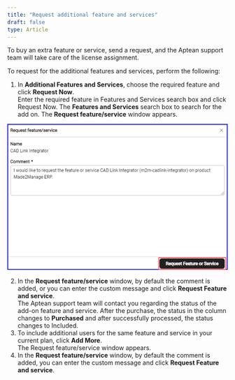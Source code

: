 ```yaml
---
title: "Request additional feature and services"
draft: false
type: Article
---
```


To buy an extra feature or service, send a request, and the Aptean support team will take care of the license assignment.

To request for the additional features and services, perform the following:
1.	In **Additional Features and Services**, choose the required feature and click **Request Now**.
<br> Enter the required feature in Features and Services search box and click Request Now.
The **Features and Services** search box to search for the add on.
The **Request feature/service** window appears.

![request-feature-service](assets/Images/request-feature-service.png)

2.	In the **Request feature/service** window, by default the comment is added, or you can enter the custom message and click **Request Feature and service**.
<br> The Aptean support team will contact you regarding the status of the add-on feature and service. After the purchase, the status in the column changes to **Purchased** and after successfully processed, the status changes to Included.
3.	To include additional users for the same feature and service in your current plan, click **Add More**.
<br> The Request feature/service window appears.
4.	In the **Request feature/service** window, by default the comment is added, you can enter the custom message and click **Request Feature and service**. 
